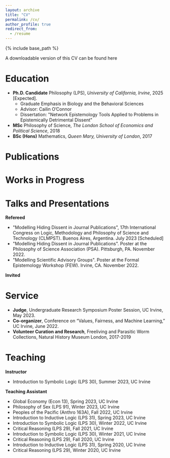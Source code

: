 ```yaml
---
layout: archive
title: "CV"
permalink: /cv/
author_profile: true
redirect_from:
  - /resume
---
```


{% include base_path %}

A downloadable version of this CV can be found here

Education
======
* **Ph.D. Candidate** Philosophy (LPS), *University of California, Irvine*, 2025 [Expected].
  * Graduate Emphasis in Biology and the Behavioral Sciences
  * Advisor: Cailin O’Connor
  * Dissertation: "Network Epistemology Tools Applied to Problems in Epistemically Detrimental Dissent"   
* **MSc**  Philosophy of Science, *The London School of Economics and Political Science*, 2018
* **BSc (Hons)** Mathematics, *Queen Mary, University of London*, 2017

Publications
======


Works in Progress
======


Talks and Presentations
======
**Refereed**
* "Modelling Hiding Dissent in Journal Publications", 17th International Congress on Logic, Methodology and Philosophy of Science and Technology (CLMPST). Buenos Aires, Argentina. July 2023 [Scheduled]
* "Modelling Hiding Dissent in Journal Publications". Poster at the Philosophy of Science Association (PSA). Pittsburgh, PA. November 2022.
* "Modelling Scientific Advisory Groups". Poster at the Formal Epistemology Workshop (FEW). Irvine, CA. November 2022.

**Invited**




Service
======
* **Judge**, Undergraduate Research Symposium Poster Session, UC Irvine, May 2023.
* **Co-organizer**, Conference on “Values, Fairness, and Machine Learning,” UC Irvine, June 2022.
* **Volunteer Curation and Research**, Freeliving and Parasitic Worm Collections, Natural History Museum London, 2017-2019

Teaching
======
**Instructor**
* Introduction to Symbolic Logic (LPS 30), Summer 2023, UC Irvine

**Teaching Assistant**
* Global Economy (Econ 13), Spring 2023, UC Irvine
* Philosophy of Sex (LPS 91), Winter 2023, UC Irvine
* Peoples of the Pacific (Anthro 163A), Fall 2022, UC Irvine
* Introduction to Inductive Logic (LPS 31), Spring 2023, UC Irvine
* Introduction to Symbolic Logic (LPS 30), Winter 2022, UC Irvine
* Critical Reasoning (LPS 29), Fall 2021, UC Irvine
* Introduction to Symbolic Logic (LPS 30), Winter 2021, UC Irvine
* Critical Reasoning (LPS 29), Fall 2020, UC Irvine
* Introduction to Inductive Logic (LPS 31), Spring 2020, UC Irvine
* Critical Reasoning (LPS 29), Winter 2020, UC Irvine

 
 




